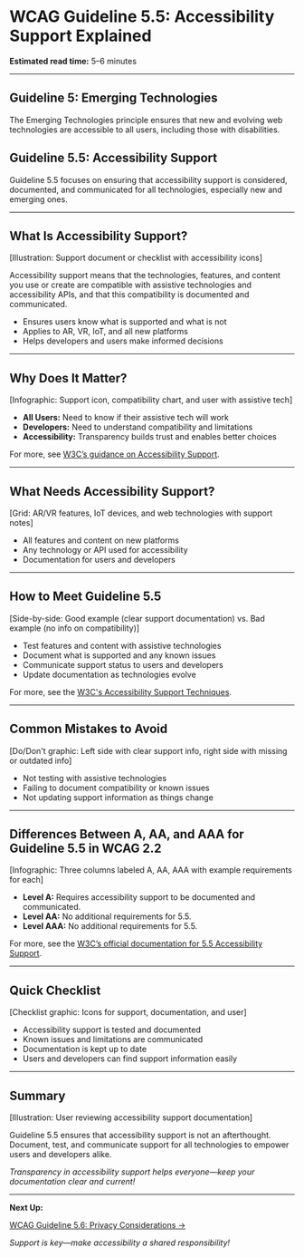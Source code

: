<!--
title: WCAG Guideline 5.5: Accessibility Support Explained
series: Making the Web Accessible for All
description: A practical guide to WCAG Guideline 5.5 (Accessibility Support)—what it means, why it matters, and how to ensure accessibility support is documented and considered for new and emerging technologies.
keywords: wcag 5.5, accessibility support, accessibility, web standards, user experience, emerging technologies
image: wcag-5-5-accessibility-support.png
imageAlt: Illustration of a support document or checklist with accessibility icons
status: draft
-->

# **WCAG Guideline 5.5: Accessibility Support Explained**

**Estimated read time:** 5–6 minutes

---

## **Guideline 5: Emerging Technologies**

The Emerging Technologies principle ensures that new and evolving web technologies are accessible to all users, including those with disabilities.

## **Guideline 5.5: Accessibility Support**

Guideline 5.5 focuses on ensuring that accessibility support is considered, documented, and communicated for all technologies, especially new and emerging ones.

---

## **What Is Accessibility Support?**

[Illustration: Support document or checklist with accessibility icons]

Accessibility support means that the technologies, features, and content you use or create are compatible with assistive technologies and accessibility APIs, and that this compatibility is documented and communicated.

- Ensures users know what is supported and what is not
- Applies to AR, VR, IoT, and all new platforms
- Helps developers and users make informed decisions

---

## **Why Does It Matter?**

[Infographic: Support icon, compatibility chart, and user with assistive tech]

- **All Users:** Need to know if their assistive tech will work
- **Developers:** Need to understand compatibility and limitations
- **Accessibility:** Transparency builds trust and enables better choices

For more, see [W3C’s guidance on Accessibility Support](https://www.w3.org/WAI/standards-guidelines/wcag/new-in-22/).

---

## **What Needs Accessibility Support?**

[Grid: AR/VR features, IoT devices, and web technologies with support notes]

- All features and content on new platforms
- Any technology or API used for accessibility
- Documentation for users and developers

---

## **How to Meet Guideline 5.5**

[Side-by-side: Good example (clear support documentation) vs. Bad example (no info on compatibility)]

- Test features and content with assistive technologies
- Document what is supported and any known issues
- Communicate support status to users and developers
- Update documentation as technologies evolve

For more, see the [W3C's Accessibility Support Techniques](https://www.w3.org/WAI/standards-guidelines/wcag/new-in-22/).

---

## **Common Mistakes to Avoid**

[Do/Don't graphic: Left side with clear support info, right side with missing or outdated info]

- Not testing with assistive technologies
- Failing to document compatibility or known issues
- Not updating support information as things change

---

## **Differences Between A, AA, and AAA for Guideline 5.5 in WCAG 2.2**

[Infographic: Three columns labeled A, AA, AAA with example requirements for each]

- **Level A:** Requires accessibility support to be documented and communicated.
- **Level AA:** No additional requirements for 5.5.
- **Level AAA:** No additional requirements for 5.5.

For more, see the [W3C’s official documentation for 5.5 Accessibility Support](https://www.w3.org/WAI/standards-guidelines/wcag/new-in-22/).

---

## **Quick Checklist**

[Checklist graphic: Icons for support, documentation, and user]

- Accessibility support is tested and documented
- Known issues and limitations are communicated
- Documentation is kept up to date
- Users and developers can find support information easily

---

## **Summary**

[Illustration: User reviewing accessibility support documentation]

Guideline 5.5 ensures that accessibility support is not an afterthought. Document, test, and communicate support for all technologies to empower users and developers alike.

*Transparency in accessibility support helps everyone—keep your documentation clear and current!*

---

**Next Up:**

[WCAG Guideline 5.6: Privacy Considerations →](WCAG-Guideline-5-6-Privacy-Considerations-Explained.md)

*Support is key—make accessibility a shared responsibility!*
